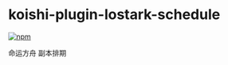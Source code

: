 # koishi-plugin-lostark-schedule

[![npm](https://img.shields.io/npm/v/koishi-plugin-lostark-schedule?style=flat-square)](https://www.npmjs.com/package/koishi-plugin-lostark-schedule)

命运方舟 副本排期
